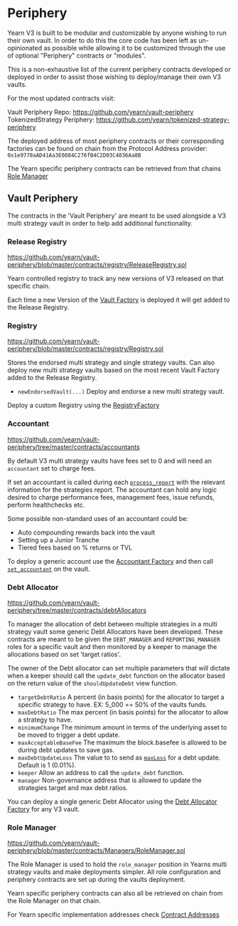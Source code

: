 # Periphery

Yearn V3 is built to be modular and customizable by anyone wishing to run their own vault. In order to do this the core code has been left as un-opinionated as possible while allowing it to be customized through the use of optional "Periphery" contracts or "modules".

This is a non-exhaustive list of the current periphery contracts developed or deployed in order to assist those wishing to deploy/manage their own V3 vaults.

For the most updated contracts visit:

Vault Periphery Repo: https://github.com/yearn/vault-periphery
TokenizedStrategy Periphery: https://github.com/yearn/tokenized-strategy-periphery

The deployed address of most periphery contracts or their corresponding factories can be found on chain from the Protocol Address provider: `0x1e9778aAD41Aa3E0884C276fB4C2D03C4036Aa0B`

The Yearn specific periphery contracts can be retrieved from that chains [Role Manager](/getting-started/products/addresses#ethereum-contracts)

## Vault Periphery

The contracts in the 'Vault Periphery' are meant to be used alongside a V3 multi strategy vault in order to help add additional functionality.

### Release Registry

https://github.com/yearn/vault-periphery/blob/master/contracts/registry/ReleaseRegistry.sol

Yearn controlled registry to track any new versions of V3 released on that specific chain.

Each time a new Version of the [Vault Factory](https://github.com/yearn/yearn-vaults-v3/blob/master/contracts/VaultFactory.vy) is deployed it will get added to the Release Registry.

### Registry

https://github.com/yearn/vault-periphery/blob/master/contracts/registry/Registry.sol

Stores the endorsed multi strategy and single strategy vaults. Can also deploy new multi strategy vaults based on the most recent Vault Factory added to the Release Registry.

- `newEndorsedVault(...)` Deploy and endorse a new multi strategy vault.

Deploy a custom Registry using the [RegistryFactory](/vaults/smart-contracts/v3/periphery/RegistryFactory.md)

### Accountant

https://github.com/yearn/vault-periphery/tree/master/contracts/accountants

By default V3 multi strategy vaults have fees set to 0 and will need an `accountant` set to charge fees.

If set an accountant is called during each [`process_report`](https://github.com/yearn/yearn-vaults-v3/blob/9fbc614bbce9d7cbad42e284a15f0f43cf1a673f/contracts/VaultV3.vy#L1202) with the relevant information for the strategies report. The accountant can hold any logic desired to charge performance fees, management fees, issue refunds, perform healthchecks etc.

Some possible non-standard uses of an accountant could be:

- Auto compounding rewards back into the vault
- Setting up a Junior Tranche
- Tiered fees based on % returns or TVL

To deploy a generic account use the [Accountant Factory](smart-contracts/periphery/AccountantFactory) and then call [`set_accountant`](https://github.com/yearn/yearn-vaults-v3/blob/9fbc614bbce9d7cbad42e284a15f0f43cf1a673f/contracts/VaultV3.vy#L1342) on the vault.

### Debt Allocator

https://github.com/yearn/vault-periphery/tree/master/contracts/debtAllocators

To manager the allocation of debt between multiple strategies in a multi strategy vault some generic Debt Allocators have been developed. These contracts are meant to be given the `DEBT_MANAGER` and `REPORTING_MANAGER` roles for a specific vault and then monitored by a keeper to manage the allocations based on set 'target ratios'.

The owner of the Debt allocator can set multiple parameters that will dictate when a keeper should call the `update_debt` function on the allocator based on the return value of the `shouldUpdateDebt` view function.

- `targetDebtRatio` A percent (in basis points) for the allocator to target a specific strategy to have. EX: 5_000 == 50% of the vaults funds.
- `maxDebtRatio` The max percent (in basis points) for the allocator to allow a strategy to have.
- `minimumChange` The minimum amount in terms of the underlying asset to be moved to trigger a debt update.
- `maxAcceptableBaseFee` The maximum the block.basefee is allowed to be during debt updates to save gas.
- `maxDebtUpdateLoss` The value to to send as [`maxLoss`](/developers/v3/integrating_v3#maxloss) for a debt update. Default is 1 (0.01%).
- `keeper` Allow an address to call the `update_debt` function.
- `manager` Non-governance address that is allowed to update the strategies target and max debt ratios.

You can deploy a single generic Debt Allocator using the [Debt Allocator Factory](/developers/v3/overview#protocol-address-provider) for any V3 vault.

### Role Manager

https://github.com/yearn/vault-periphery/blob/master/contracts/Managers/RoleManager.sol

The Role Manager is used to hold the `role_manager` position in Yearns multi strategy vaults and make deployments simpler. All role configuration and periphery contracts are set up during the vaults deployment.

Yearn specific periphery contracts can also all be retrieved on chain from the Role Manager on that chain.

For Yearn specific implementation addresses check [Contract Addresses](/getting-started/products/addresses)
